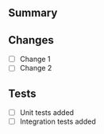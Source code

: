 ## Summary
<!-- Briefly describe what this PR does -->

## Changes
- [ ] Change 1
- [ ] Change 2

## Tests
- [ ] Unit tests added
- [ ] Integration tests added